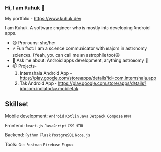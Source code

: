 ### Hi, I am Kuhuk 👋

My portfolio - https://www.kuhuk.dev

I am Kuhuk. A software engineer who is mostly into developing Android apps.
- 😄 Pronouns: she/her
- ⚡ Fun fact: I am a science communicator with majors in astronomy sciences. (Yeah, you can call me an astrophile too)😝
- 💬 Ask me about: Android apps development, anything astronomy 🔭
- 📫 Projects-
  1. Internshala Android App - https://play.google.com/store/apps/details?id=com.internshala.app
  2. Tak Android App - https://play.google.com/store/apps/details?id=com.indiatoday.mobiletak
 
## Skillset
Mobile development: `Android` `Kotlin` `Java` `Jetpack Compose` `KMM`

Frontend: `React.js` `JavaScript` `CSS` `HTML`

Backend: `Python` `Flask` `PostgreSQL` `Node.js`

Tools: `Git` `Postman` `Firebase` `Figma`
<!--
**kuhuk/kuhuk** is a ✨ _special_ ✨ repository because its `README.md` (this file) appears on your GitHub profile.

Here are some ideas to get you started:

- 🔭 I’m currently working on ...
- 🌱 I’m currently learning ...
- 👯 I’m looking to collaborate on ...
- 🤔 I’m looking for help with ...
- 💬 Ask me about ...
- 📫 How to reach me: ...
- 😄 Pronouns: ...
- ⚡ Fun fact: ...
-->
